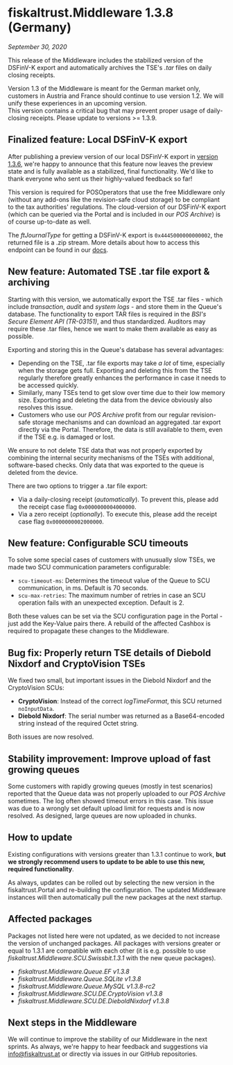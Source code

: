 # fiskaltrust.Middleware 1.3.8 (Germany)
_September 30, 2020_

This release of the Middleware includes the stabilized version of the DSFinV-K export and automatically archives the TSE's _.tar_ files on daily closing receipts. 

<div class="alert alert-warning" role="alert" style="border-radius: 0">Version 1.3 of the Middleware is meant for the German market only, customers in Austria and France should continue to use version 1.2. We will unify these experiences in an upcoming version.</div>

<div class="alert alert-danger" role="alert" style="border-radius: 0">This version contains a critical bug that may prevent proper usage of daily-closing receipts. Please update to versions >= 1.3.9.</div>

## Finalized feature: Local DSFinV-K export
After publishing a preview version of our local DSFinV-K export in [version 1.3.6](middleware-1.3.6.md), we're happy to announce that this feature now leaves the preview state and is fully available as a stabilized, final functionality. We'd like to thank everyone who sent us their highly-valued feedback so far!

This version is required for POSOperators that use the free Middleware only (without any add-ons like the revision-safe cloud storage) to be compliant to the tax authorities' regulations. The cloud-version of our DSFinV-K export (which can be queried via the Portal and is included in our _POS Archive_) is of course up-to-date as well.

The _ftJournalType_ for getting a DSFinV-K export is `0x4445000000000002`, the returned file is a .zip stream. More details about how to access this endpoint can be found in our [docs](https://docs.fiskaltrust.cloud/doc/interface-doc/doc/general/function-structures/function-structures.html#journal-function).

## New feature: Automated TSE .tar file export & archiving
Starting with this version, we automatically export the TSE .tar files - which include _transaction_, _audit_ and _system logs_ - and store them in the Queue's database. The functionality to export TAR files is required in the _BSI's Secure Element API (TR-03151)_, and thus standardized. Auditors may require these .tar files, hence we want to make them available as easy as possible.

Exporting and storing this in the Queue's database has several advantages:
- Depending on the TSE, .tar file exports may take _a lot_ of time, especially when the storage gets full. Exporting and deleting this from the TSE regularly therefore greatly enhances the performance in case it needs to be accessed quickly.
- Similarly, many TSEs tend to get slow over time due to their low memory size. Exporting and deleting the data from the device obviously also resolves this issue.
- Customers who use our _POS Archive_ profit from our regular revision-safe storage mechanisms and can download an aggregated .tar export directly via the Portal. Therefore, the data is still available to them, even if the TSE e.g. is damaged or lost.

We ensure to not delete TSE data that was not properly exported by combining the internal security mechanisms of the TSEs with additional, software-based checks. Only data that was exported to the queue is deleted from the device.

There are two options to trigger a .tar file export:
- Via a daily-closing receipt (_automatically_). To prevent this, please add the receipt case flag `0x0000000004000000`.
- Via a zero receipt (_optionally_). To execute this, please add the receipt case flag `0x0000000002000000`.

## New feature: Configurable SCU timeouts
To solve some special cases of customers with unusually slow TSEs, we made two SCU communication parameters configurable:
- `scu-timeout-ms`: Determines the timeout value of the Queue to SCU communication, in ms. Default is 70 seconds.
- `scu-max-retries`: The maximum number of retries in case an SCU operation fails with an unexpected exception. Default is 2.

Both these values can be set via the SCU configuration page in the Portal - just add the Key-Value pairs there. A rebuild of the affected Cashbox is required to propagate these changes to the Middleware.

## Bug fix: Properly return TSE details of Diebold Nixdorf and CryptoVision TSEs
We fixed two small, but important issues in the Diebold Nixdorf and the CryptoVision SCUs:
- **CryptoVision**: Instead of the correct _logTimeFormat_, this SCU returned `noInputData`.
- **Diebold Nixdorf**: The serial number was returned as a Base64-encoded string instead of the required Octet string. 

Both issues are now resolved.

## Stability improvement: Improve upload of fast growing queues
Some customers with rapidly growing queues (mostly in test scenarios) reported that the Queue data was not properly uploaded to our _POS Archive_ sometimes. The log often showed timeout errors in this case. This issue was due to a wrongly set default upload limit for requests and is now resolved. As designed, large queues are now uploaded in chunks.

## How to update
Existing configurations with versions greater than 1.3.1 continue to work, **but we strongly recommend users to update to be able to use this new, required functionality**.

As always, updates can be rolled out by selecting the new version in the fiskaltrust.Portal and re-building the configuration. The updated Middleware instances will then automatically pull the new packages at the next startup.

## Affected packages
Packages not listed here were not updated, as we decided to not increase the version of unchanged packages. All packages with versions greater or equal to 1.3.1 are compatible with each other (it is e.g. possible to use _fiskaltrust.Middleware.SCU.Swissbit.1.3.1_ with the new queue packages).

- _fiskaltrust.Middleware.Queue.EF v1.3.8_
- _fiskaltrust.Middleware.Queue.SQLite v1.3.8_
- _fiskaltrust.Middleware.Queue.MySQL v1.3.8-rc2_
- _fiskaltrust.Middleware.SCU.DE.CryptoVision v1.3.8_
- _fiskaltrust.Middleware.SCU.DE.DieboldNixdorf v1.3.8_

## Next steps in the Middleware
We will continue to improve the stability of our Middleware in the next sprints. As always, we're happy to hear feedback and suggestions via [info@fiskaltrust.at](mailto:info@fiskaltrust.at) or directly via issues in our GitHub repositories.
